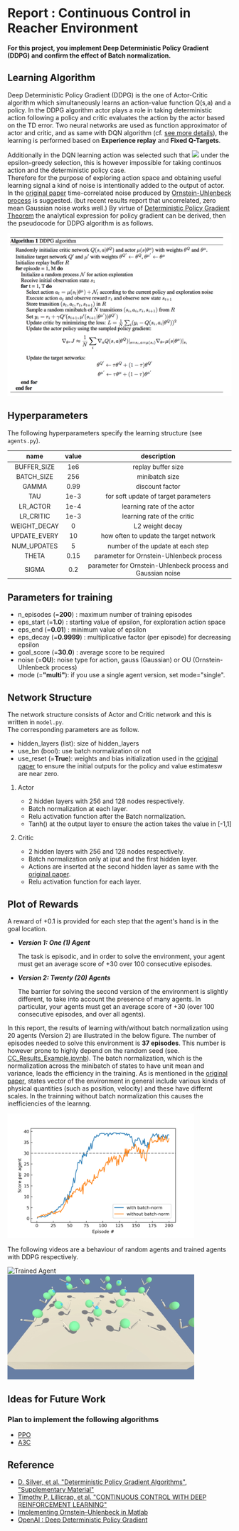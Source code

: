 [//]: # (Image References)

[image1]: media/Reacher_Random.gif "Random Agents"
[image2]: media/Reacher_Trained.gif "Trained Agents"

# Report : Continuous Control in Reacher Environment

**For this project, you implement Deep Deterministic Policy Gradient (DDPG) and confirm the effect of Batch normalization.** 

## Learning Algorithm

Deep Deterministic Policy Gradient (DDPG) is the one of Actor-Critic algorithm which simultaneously learns an action-value function Q(s,a) and a policy. 
In the DDPG algorithm actor plays a role in taking deterministic action following a policy and critic evaluates the action by the actor based on the TD error. 
Two neural networks are used as function approximator of actor and critic, 
and as same with DQN algorithm (cf. [see more details](https://github.com/4kasha/Navigation_DQN/blob/master/Report.md)), the learning is performed based on **Experience replay** and **Fixed Q-Targets**. 

Additionally in the DQN learning action was selected such that <img src="https://latex.codecogs.com/gif.latex?a(s)=\underset{a}{\text{argmax}}Q(s,a;\theta)"/> under the epsilon-greedy selection, this is however impossible for taking continuos action and the deterministic policy case.  
Therefore for the purpose of exploring action space and obtaining useful learning signal a kind of noise is intentionally added to the output of actor.
In the [original paper][ref2] time-correlated noise produced by [Ornstein-Uhlenbeck process][ref3] is suggested. (but recent results report that uncorrelated, zero mean Gaussian noise works well.) 
By virtue of [Deterministic Policy Gradient Theorem][ref1] the analytical expression for policy gradient can be derived, then the pseudocode for DDPG algorithm is as follows.

<img src="./media/algorithm.png" width="600" label="compare">

## Hyperparameters

The following hyperparameters specify the learning structure (see `agents.py`).

|name|value|description|
|:--:|:--:|:--:|
|BUFFER_SIZE|1e6|replay buffer size|
|BATCH_SIZE|256|minibatch size|
|GAMMA|0.99|discount factor|
|TAU|1e-3|for soft update of target parameters|
|LR_ACTOR|1e-4|learning rate of the actor|
|LR_CRITIC|1e-3|learning rate of the critic|
|WEIGHT_DECAY|0|L2 weight decay|
|UPDATE_EVERY|10|how often to update the target network|
|NUM_UPDATES|5|number of the update at each step|
|THETA|0.15|parameter for Ornstein-Uhlenbeck process|
|SIGMA|0.2|parameter for Ornstein-Uhlenbeck process and Gaussian noise|

## Parameters for training
- n_episodes (=**200**) : maximum number of training episodes
- eps_start (=**1.0**) : starting value of epsilon, for exploration action space
- eps_end (=**0.01**) : minimum value of epsilon
- eps_decay (=**0.9999**) : multiplicative factor (per episode) for decreasing epsilon
- goal_score (=**30.0**) : average score to be required
- noise (=**OU**): noise type for action, gauss (Gaussian) or OU (Ornstein-Uhlenbeck process)
- mode (=**"multi"**): if you use a single agent version, set mode="single".  

## Network Structure

The network structure consists of Actor and Critic network and this is written in `model.py`.  
The corresponding parameters are as follow.

- hidden_layers (list): size of hidden_layers
- use_bn (bool): use batch normalization or not
- use_reset (=**True**): weights and bias initialization used in the [original paper][ref2] to ensure the initial outputs for the policy and value estimatesw are near zero.

1. Actor
    - 2 hidden layers with 256 and 128 nodes respectively.
    - Batch normalization at each layer.
    - Relu activation function after the Batch normalization.
    - Tanh() at the output layer to ensure the action takes the value in [-1,1]

2. Critic
    - 2 hidden layers with 256 and 128 nodes respectively.
    - Batch normalization only at iput and the first hidden layer.
    - Actions are inserted at the second hidden layer as same with the [original paper][ref2].
    - Relu activation function for each layer.

## Plot of Rewards

A reward of +0.1 is provided for each step that the agent's hand is in the goal location. 

- **_Version 1: One (1) Agent_**

    The task is episodic, and in order to solve the environment, your agent must get an average score of +30 over 100 consecutive episodes.

- **_Version 2: Twenty (20) Agents_**
    
    The barrier for solving the second version of the environment is slightly different, to take into account the presence of many agents. In particular, your agents must get an average score of +30 (over 100 consecutive episodes, and over all agents). 

In this report, the results of learning with/without batch normalization using 20 agents (Version 2) are illustrated in the below figure. 
The number of episodes needed to solve this environment is **37 episodes**. 
This number is however prone to highly depend on the random seed (see. [CC_Results_Example.ipynb](CC_Results_Example.ipynb)).
The batch normalization, which is the normalization across the minibatch of states to have unit mean and variance, leads the efficiency in the training. As is mentioned in the [original paper][ref2], states vector of the environment in general include various kinds of physical quantities (such as position, velocity) and these have differnt scales. In the trainning without batch normalization this causes the inefficiencies of the learnng.

<img src="./media/DDPG_bn.png" width="420" label="compare">

The following videos are a behaviour of random agents and trained agents with DDPG respectively.

![Trained Agent][image1]
![rotation][image2]

## Ideas for Future Work

### Plan to implement the following algorithms

- [PPO](https://arxiv.org/pdf/1707.06347.pdf)
- [A3C](https://arxiv.org/pdf/1602.01783.pdf)

## Reference

- [D. Silver, et al. "Deterministic Policy Gradient Algorithms"][ref1], ["Supplementary Material"][ref1-2] 
- [Timothy P. Lillicrap, et al. "CONTINUOUS CONTROL WITH DEEP REINFORCEMENT LEARNING"][ref2]
- [Implementing Ornstein–Uhlenbeck in Matlab][ref3]
- [OpenAI : Deep Deterministic Policy Gradient][ref4] 

[ref1]: http://proceedings.mlr.press/v32/silver14.pdf
[ref1-2]:http://proceedings.mlr.press/v32/silver14-supp.pdf
[ref2]: https://arxiv.org/abs/1509.02971
[ref3]: https://math.stackexchange.com/questions/1287634/implementing-ornstein-uhlenbeck-in-matlab
[ref4]: https://spinningup.openai.com/en/latest/algorithms/ddpg.html